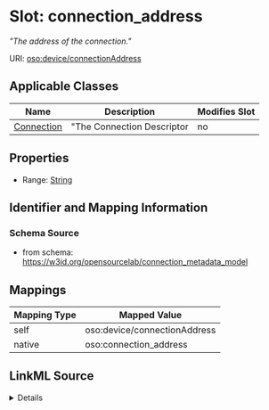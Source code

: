 

# Slot: connection_address


_"The address of the connection."_





URI: [oso:device/connectionAddress](http://w3id.org/oso/device/connectionAddress)



<!-- no inheritance hierarchy -->





## Applicable Classes

| Name | Description | Modifies Slot |
| --- | --- | --- |
| [Connection](Connection.md) | "The Connection Descriptor |  no  |







## Properties

* Range: [String](String.md)





## Identifier and Mapping Information







### Schema Source


* from schema: https://w3id.org/opensourcelab/connection_metadata_model




## Mappings

| Mapping Type | Mapped Value |
| ---  | ---  |
| self | oso:device/connectionAddress |
| native | oso:connection_address |




## LinkML Source

<details>
```yaml
name: connection_address
description: '"The address of the connection."'
from_schema: https://w3id.org/opensourcelab/connection_metadata_model
rank: 1000
slot_uri: oso:device/connectionAddress
alias: connection_address
domain_of:
- Connection
range: string
required: false

```
</details>